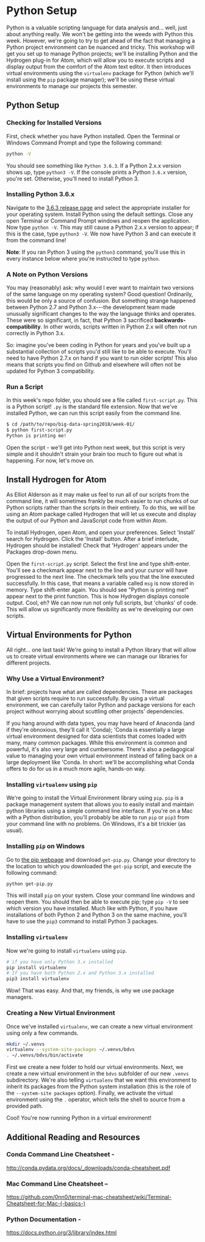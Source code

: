 # Python Setup

Python is a valuable scripting language for data analysis and... well, just about anything really. We won't be getting into the weeds with Python this week. However, we're going to try to get ahead of the fact that managing a Python project environment can be nuanced and tricky. This workshop will get you set up to manage Python projects; we'll be installing Python and the Hydrogen plug-in for Atom, which will allow you to execute scripts and display output from the comfort of the Atom text editor. It then introduces virtual environments using the `virtualenv` package for Python (which we'll install using the `pip` package manager); we'll be using these virtual environments to manage our projects this semester.

## Python Setup

### Checking for Installed Versions

First, check whether you have Python installed. Open the Terminal or Windows Command Prompt and type the following command:

```sh
python -V
```
You should see something like `Python 3.6.3`. If a Python 2.x.x version shows up, type `python3 -V`. If the console prints a Python `3.6.x` version, you're set. Otherwise, you'll need to install Python 3.

### Installing Python 3.6.x

Navigate to the [3.6.3 release page](https://www.python.org/downloads/release/python-363/) and select the appropriate installer for your operating system. Install Python using the default settings. Close any open Terminal or Command Prompt windows and reopen the application. Now type `python -V`. This may still cause a Python 2.x.x version to appear; if this is the case, type `python3 -V`. We now have Python 3 and can execute it from the command line!

**Note**: If you ran Python 3 using the `python3` command, you'll use this in every instance below where you're instructed to type `python`.

### A Note on Python Versions

You may (reasonably) ask: why would I ever want to maintain two versions of the same language on my operating system? Good question! Ordinarily, this would be only a source of confusion. But something strange happened between Python 2.7 and Python 3.x---the development team made unusually significant changes to the way the language thinks and operates. These were so significant, in fact, that Python 3 sacrificed **backwards-compatibility**. In other words, scripts written in Python 2.x will often not run correctly in Python 3.x.

So: imagine you've been coding in Python for years and you've built up a substantial collection of scripts you'd still like to be able to execute. You'll need to have Python 2.7.x on hand if you want to run older scripts! This also means that scripts you find on Github and elsewhere will often not be updated for Python 3 compatibility.

### Run a Script

In this week's repo folder, you should see a file called `first-script.py`. This is a Python script! `.py` is the standard file extension. Now that we've installed Python, we can run this script easily from the command line.

```sh
$ cd /path/to/repo/big-data-spring2018/week-01/
$ python first-script.py
Python is printing me!
```

Open the script - we'll get into Python next week, but this script is very simple and it shouldn't strain your brain too much to figure out what is happening. For now, let's move on.

## Install Hydrogen for Atom

As Elliot Alderson as it may make us feel to run all of our scripts from the command line, it will sometimes frankly be much easier to run chunks of our Python scripts rather than the scripts in their entirety. To do this, we will be using an Atom package called Hydrogen that will let us execute and display the output of our Python and JavaScript code from within Atom.

To install Hydrogen, open Atom, and open your preferences. Select 'Install' search for Hydrogen. Click the 'Install' button. After a brief interlude, Hydrogen should be installed! Check that 'Hydrogen' appears under the Packages drop-down menu.

Open the `first-script.py` script. Select the first line and type shift-enter. You'll see a checkmark appear next to the line and your cursor will have progressed to the next line. The checkmark tells you that the line executed successfully. In this case, that means a variable called `msg` is now stored in memory. Type shift-enter again.  You should see "Python is printing me!" appear next to the print function. This is how Hydrogen displays console output. Cool, eh? We can now run not only full scripts, but 'chunks' of code. This will allow us significantly more flexibility as we're developing our own scripts.

## Virtual Environments for Python

All right... one last task! We're going to install a Python library that will allow us to create virtual environments where we can manage our libraries for different projects.

### Why Use a Virtual Environment?

In brief: projects have what are called dependencies. These are packages that given scripts require to run successfully. By using a virtual environment, we can carefully tailor Python and package versions for each project without worrying about scuttling other projects' dependencies.

If you hang around with data types, you may have heard of Anaconda (and if they're obnoxious, they'll call it 'Conda); 'Conda is essentially a large virtual environment designed for data scientists that comes loaded with many, many common packages. While this environment is common and powerful, it's also very large and cumbersome. There's also a pedagogical value to managing your own virtual environment instead of falling back on a large deployment like 'Conda. In short: we'll be accomplishing what Conda offers to do for us in a much more agile, hands-on way.

### Installing `virtualenv` using `pip`

We're going to install the Virtual Environment library using `pip`. `pip` is a package management system that allows you to easily install and maintain python libraries using a simple command line interface. If you're on a Mac with a Python distribution, you'll probably be able to run `pip` or `pip3` from your command line with no problems. On Windows, it's a bit trickier (as usual).

### Installing `pip` on Windows

Go to [the pip webpage](https://pip.pypa.io/en/stable/installing/#installing-with-get-pip-py) and download `get-pip.py`. Change your directory to the location to which you downloaded the `get-pip` script, and execute the following command:

```sh
python get-pip.py
```

This will install `pip` on your system. Close your command line windows and reopen them. You should then be able to execute pip; type `pip -V` to see which version you have installed. Much like with Python, if you have installations of both Python 2 and Python 3 on the same machine, you'll have to use the `pip3` command to install Python 3 packages.

### Installing `virtualenv`

Now we're going to install `virtualenv` using `pip`.

```sh
# if you have only Python 3.x installed
pip install virtualenv
# If you have both Python 2.x and Python 3.x installed
pip3 install virtualenv
```

Wow! That was easy. And that, my friends, is why we use package managers.

### Creating a New Virtual Environment

Once we've installed `virtualenv`, we can create a new virtual environment using only a few commands.

```sh
mkdir ~/.venvs
virtualenv --system-site-packages ~/.venvs/bdvs
. ~/.venvs/bdvs/bin/activate
```

First we create a new folder to hold our virtual environments. Next, we create a new virtual environment in the `bdvs` subfolder of our new `.venvs` subdirectory. We're also telling `virtualenv` that we want this environment to inherit its packages from the Python system installation (this is the role of the `--system-site packages` option). Finally, we activate the virtual environment using the `.` operator, which tells the shell to source from a provided path.

Cool! You're now running Python in a virtual environment!

## Additional Reading and Resources

### Conda Command Line Cheatsheet -
http://conda.pydata.org/docs/_downloads/conda-cheatsheet.pdf

### Mac Command Line Cheatsheet –
https://github.com/0nn0/terminal-mac-cheatsheet/wiki/Terminal-Cheatsheet-for-Mac-(-basics-)

### Python Documentation -
https://docs.python.org/3/library/index.html

<!--

### Install Anaconda (aka Conda)

The Anaconda homepage contains the materials that you need to install Anaconda on your machine. You will primarily be using Anaconda through the command line, so you will have to get comfortable working on the command line.

## 1. Check Anaconda Version and Install

The first step is to open Terminal and check to see if you have Anaconda installed. If not, we will install it. To check the version, follow the following commands.

#### i. Open Terminal
#### ii. Check Version

The syntax to access Anaconda on the command line is simply ‘conda’. To check the version you have installed, use the following:

```sh
	conda info
```

If you have it installed, you will see platform information, version details, and environment paths after you hit enter, if not, the terminal will not recognize the command.


#### iii. Install Anaconda

To install ‘Conda’, navigate to the Anaconda downloads page at:

[Anaconda Homepage and Downloads](https://www.continuum.io/downloads)

Here, pick your system (Mac/Windows) and the Python version. In our case, we are going to pick Mac and select **version 3.6**. Use the graphical installer, it will provide us a wizard that will step us through the installation process.  Download the installer, double click the package file and follow the instructions. Just a heads up, the installation process takes 5-10 minutes, its a big program, but is straight forward.

If you run into problems installing, or you get an error that states that Anaconda cannot be install in the default location, visit this page for short instructions on how to troubleshoot installation.

[Anaconda Installation Docs](http://docs.continuum.io/anaconda/install#anaconda-install)

Anaconda is contained in one directory, so if you ever need to uninstall Anaconda, use Terminal to remove the entire Anaconda directory using **rm -rf ~/anaconda**.

We used Python 3, not Python 2. The guidelines on the site describe that we should use whichever version we intend to use most often, but ultimately it will not matter that much. Anaconda supports both, and if you ever want to use Python 2, you can create an environment that uses Python 2 and activate it. The main reason you would want to use Python 2 is that Linux distributions and Macs, Python 2.7 is still the default, and because the Python ecosystem has amassed a significant amount of quality software over the years in which some of it does not yet work on 3. Python 3, however, is designed to be more robust and fixes a lot of bugs in Python 2, so in the future, expect to see a continued migration to Python 3. We are set up with Python 3 as our default, but since we are using Anaconda, if we want to set up a Python 2 instance at some point, it will be easy to do!

## 2. Confirm the installation worked properly

Once we are finished with the installation, check to make sure it installed correctly by performing a version check.

```sh
conda info
```

If you see a 4.X.X version number popup, and with platform and environment information, the installation worked. Now we can begin working with Conda.

***

## 3. The Anaconda 30-minute Test Drive

Now let’s familiarize with what exactly Anaconda allows us to do. On a basic level, Anaconda is a Python distribution that adds many features and streamlines work with the language. It does this by creating specific environments on your machine in which you can specify the packages that are installed and used, and easily lets you toggle between environments. Within the individual environments, you can perform analysis, run scripts, and develop code.

Environments are the bread and butter of Anaconda, because not all Python scripts you run will use the same packages, so you can customize exactly what you need, and create a sandbox that lets you try new things. Your environments will save the packages you have installed, allowing you to easily load an environment and run your scripts.

The Anaconda team has put together a very nice Test Drive that is designed to take about a half hour that will introduce you to concepts around Anaconda, including setting up an environment, toggling between environments, managing the Python version you are using, managing the Python packages you are using in your environments, and finally, removing or uninstall packages and environments if you no longer need them.

Follow the Test Drive at the following link:

[Anaconda 30-minute Test Drive](http://conda.pydata.org/docs/test-drive.html)

Working with Anaconda can make working with Python a much more pleasant experience. For additional resources, including cheatsheets and useful links, see the following materials.

*** -->
